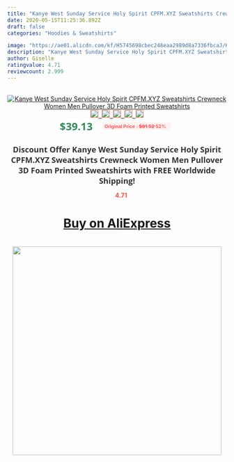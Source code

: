 ```yaml
---
title: "Kanye West Sunday Service Holy Spirit CPFM.XYZ Sweatshirts Crewneck Women Men Pullover 3D Foam Printed Sweatshirts"
date: 2020-05-15T11:25:36.892Z
draft: false
categories: "Hoodies & Sweatshirts"

image: "https://ae01.alicdn.com/kf/H5745698cbec248eaa2989d8a7336fbcaJ/Kanye-West-Sunday-Service-Holy-Spirit-CPFM-XYZ-Sweatshirts-Crewneck-Women-Men-Pullover-3D-Foam-Printed.jpg"
description: "Kanye West Sunday Service Holy Spirit CPFM.XYZ Sweatshirts Crewneck Women Men Pullover 3D Foam Printed Sweatshirts"
author: Giselle
ratingvalue: 4.71
reviewcount: 2.999
---
```

<br>
<div style="text-align: center;">
<a href="https://s.click.aliexpress.com/e/_AbGXal" target="_blank" rel="nofollow noopener noreferrer"><img alt="Kanye West Sunday Service Holy Spirit CPFM.XYZ Sweatshirts Crewneck Women Men Pullover 3D Foam Printed Sweatshirts" class="magnifier-image" src="https://ae01.alicdn.com/kf/H5745698cbec248eaa2989d8a7336fbcaJ/Kanye-West-Sunday-Service-Holy-Spirit-CPFM-XYZ-Sweatshirts-Crewneck-Women-Men-Pullover-3D-Foam-Printed.jpg_640x640.jpg">
<br>
<img style="border:1px solid salmon" src="https://ae01.alicdn.com/kf/H5745698cbec248eaa2989d8a7336fbcaJ/Kanye-West-Sunday-Service-Holy-Spirit-CPFM-XYZ-Sweatshirts-Crewneck-Women-Men-Pullover-3D-Foam-Printed.jpg_120x120.jpg">&nbsp;&nbsp;<img style="border:1px solid salmon" src="https://ae01.alicdn.com/kf/H05ead6a9151d4a92997428c7c2b518f2K/Kanye-West-Sunday-Service-Holy-Spirit-CPFM-XYZ-Sweatshirts-Crewneck-Women-Men-Pullover-3D-Foam-Printed.jpg_120x120.jpg">&nbsp;&nbsp;<img style="border:1px solid salmon" src="https://ae01.alicdn.com/kf/H38b66eceafd8410283748382d4ccf133y/Kanye-West-Sunday-Service-Holy-Spirit-CPFM-XYZ-Sweatshirts-Crewneck-Women-Men-Pullover-3D-Foam-Printed.jpg_120x120.jpg">&nbsp;&nbsp;<img style="border:1px solid salmon" src="https://ae01.alicdn.com/kf/Hbba1da28ca924f5193ae11d62eec26f7c/Kanye-West-Sunday-Service-Holy-Spirit-CPFM-XYZ-Sweatshirts-Crewneck-Women-Men-Pullover-3D-Foam-Printed.jpg_120x120.jpg">&nbsp;&nbsp;<img style="border:1px solid salmon" src="https://ae01.alicdn.com/kf/Hfc78d1437bc84ab3bea180553fcba40dJ/Kanye-West-Sunday-Service-Holy-Spirit-CPFM-XYZ-Sweatshirts-Crewneck-Women-Men-Pullover-3D-Foam-Printed.jpg_120x120.jpg"></a></div><br0>
<div style="text-align: center;"><span style="background-color: white; border: 0px; box-sizing: border-box; color: seagreen; display: inline-block; font-family: &quot;open sans&quot; , &quot;arial&quot; , &quot;helvetica&quot; , sans-serif , &quot;heiti&quot;; font-size: 24px; font-stretch: inherit; font-weight: 700; line-height: inherit; margin: 0px 10px 0px 0px; padding: 0px; vertical-align: middle;">$39.13 </span>
<span style="background: rgb(255 , 241 , 241); border-radius: 3px; border: 0px; box-sizing: border-box; color: #ff4747; display: inline-block; font-family: inherit; font-size: 12px; font-stretch: inherit; font-style: inherit; font-variant: inherit; font-weight: 600; line-height: inherit; margin: 0px; padding: 2px 5px; transform: scale(0.9); vertical-align: middle;">Original Price : <b style="text-decoration: line-through;">$81.52 </b> 52%&nbsp;&nbsp;</span></div>
<h1 style="color: #333333; display: inline-block; font-family: &quot;open sans&quot; , &quot;arial&quot; , &quot;helvetica&quot; , sans-serif , &quot;heiti&quot;; font-size: 18px; font-stretch: inherit; font-weight: 700; text-align: center;">Discount Offer Kanye West Sunday Service Holy Spirit CPFM.XYZ Sweatshirts Crewneck Women Men Pullover 3D Foam Printed Sweatshirts with FREE Worldwide Shipping!</h1>
<div style="color: #ff4747; text-align: center;">
<img src="https://4.bp.blogspot.com/-M0ZcTcb-5uY/XleCXlxnR4I/AAAAAAAAAEc/OrjgMkXV1oMQFaCRZj5HQwOCBcu3w1FegCPcBGAYYCw/s1600/star.png" style="height: 15px;">&nbsp;<b>4.71</b></div>
<div class="button_cont" align="center"><a class="buynow_a" href="https://s.click.aliexpress.com/e/_AbGXal" target="_blank" rel="nofollow noopener noreferrer"><H1>Buy on AliExpress</H1></a></div><br>
<div class="separator" style="clear: both; text-align: center;">
<img src="https://lh3.googleusercontent.com/-pTy5HemUv9M/XlePHvY0dAI/AAAAAAAAAE4/0nX5iRUoIWY8eMW9Dpxeirr157OZliDIgCLcBGAsYHQ/s1600/badge.gif" width="480">
</div>
